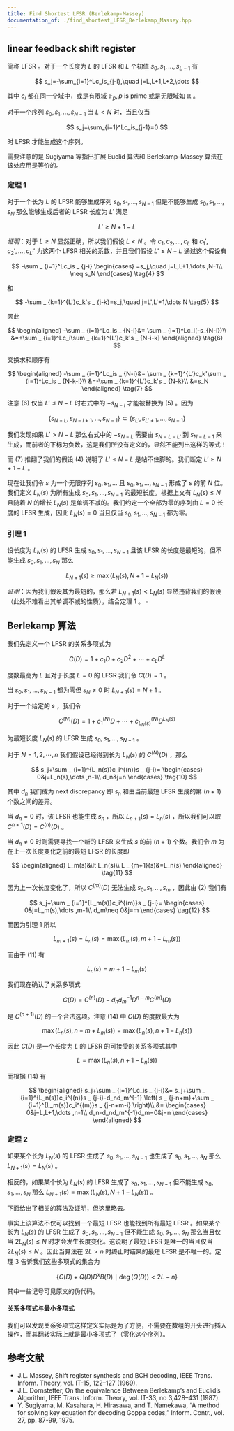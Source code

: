```yaml
---
title: Find Shortest LFSR (Berlekamp-Massey)
documentation_of: ./find_shortest_LFSR_Berlekamp_Massey.hpp
---
```


## linear feedback shift register

简称 LFSR 。对于一个长度为 $L$ 的 LFSR 和 $L$ 个初值 $s_0,s_1,\dots ,s_{L-1}$ 有

$$
s_j=-\sum_{i=1}^Lc_is_{j-i},\quad j=L,L+1,L+2,\dots
$$

其中 $c_i$ 都在同一个域中，或是有限域 $\mathbb{F} _ p,p\text{ is prime}$ 或是无限域如 $\mathbb{R}$ 。

对于一个序列 $s_0,s_1,\dots ,s_{N-1}$ 当 $L\lt N$ 时，当且仅当

$$
s_j+\sum_{i=1}^Lc_is_{j-1}=0
$$

时 LFSR 才能生成这个序列。

需要注意的是 Sugiyama 等指出扩展 Euclid 算法和 Berlekamp-Massey 算法在该处应用是等价的。

### 定理 1

对于一个长为 $L$ 的 LFSR 能够生成序列 $s_0,s_1,\dots ,s _ {N-1}$ 但是不能够生成 $s_0,s_1,\dots ,s_N$ 那么能够生成后者的 LFSR 长度为 $L'$ 满足

$$
L'\geq N+1-L\tag{3}
$$

*证明*：对于 $L\geq N$ 显然正确，所以我们假设 $L\lt N$ 。令 $c_1,c_2,\dots ,c_L$ 和 $c_1',c_2',\dots ,c _ {L'}'$ 为这两个 LFSR 相关的系数，并且我们假设 $L'\leq N-L$ 通过这个假设有

$$
-\sum _ {i=1}^Lc_is _ {j-i}
\begin{cases}
=s_j,\quad j=L,L+1,\dots ,N-1\\
\neq s_N
\end{cases}
\tag{4}
$$

和

$$
-\sum _ {k=1}^{L'}c_k's _ {j-k}=s_j,\quad j=L',L'+1,\dots N
\tag{5}
$$

因此

$$
\begin{aligned}
-\sum _ {i=1}^Lc_is _ {N-i}&=
\sum _ {i=1}^Lc_i(-s_{N-i})\\
&=+\sum _ {i=1}^Lc_i\sum _ {k=1}^{L'}c_k's _ {N-i-k}
\end{aligned}
\tag{6}
$$

交换求和顺序有

$$
\begin{aligned}
-\sum _ {i=1}^Lc_is _ {N-i}&=
\sum _ {k=1}^{L'}c_k'\sum _ {i=1}^Lc_is _ {N-k-i}\\
&=-\sum _ {k=1}^{L'}c_k's _ {N-k}\\
&=s_N
\end{aligned}
\tag{7}
$$

注意 $(6)$ 仅当 $L'\leq N-L$ 时右式中的 $-s _ {N-i}$ 才能被替换为 $(5)$ 。因为

$$
\lbrace s _ {N-L},s _ {N-l+1},\dots ,s _ {N-1}\rbrace \subset\lbrace s _ {L'},s _ {L'+1},\dots ,s _{N-1}\rbrace
$$

我们发现如果 $L'\gt N-L$ 那么右式中的 $-s _ {N-L}$ 需要由 $s _ {N-L-L'}$ 到 $s _ {N-L-1}$ 来生成，而前者的下标为负数，这是我们所没有定义的，显然不能列出这样的等式！

而 $(7)$ 推翻了我们的假设 $(4)$ 说明了 $L'\leq N-L$ 是站不住脚的。我们断定 $L'\geq N+1-L$ 。

现在让我们令 $s$ 为一个无限序列 $s_0,s_1,\dots$ 且 $s_0,s_1,\dots ,s _ {N-1}$ 形成了 $s$ 的前 $N$ 位。我们定义 $L_N(s)$ 为所有生成 $s_0,s_1,\dots ,s _ {N-1}$ 的最短长度。根据上文有 $L_N(s)\leq N$ 且随着 $N$ 的增长 $L_N(s)$ 是单调不减的。我们约定一个全部为零的序列由 $L=0$ 长度的 LFSR 生成，因此 $L_N(s)=0$ 当且仅当 $s_0,s_1,\dots ,s _ {N-1}$ 都为零。

### 引理 1

设长度为 $L_N(s)$ 的 LFSR 生成 $s_0,s_1,\dots ,s _ {N-1}$ 且该 LFSR 的长度是最短的，但不能生成 $s_0,s_1,\dots ,s_N$ 那么

$$
L_{N+1}(s)\geq \max(L_N(s),N+1-L_N(s))
$$

*证明*：因为我们假设其为最短的，那么若 $L _ {N+1}(s)\lt L_N(s)$ 显然违背我们的假设（此处不难看出其单调不减的性质），结合定理 1 。 $\square$

## Berlekamp 算法

我们先定义一个 LFSR 的关系多项式为

$$
C(D)=1+c_1D+c_2D^2+\cdots +c_LD^L
\tag{8}
$$

度数最高为 $L$ 且对于长度 $L=0$ 的 LFSR 我们令 $C(D)=1$ 。

当 $s_0,s_1,\dots ,s _ {N-1}$ 都为零但 $s_N\neq 0$ 时 $L _ {N+1}(s)=N+1$ 。

对于一个给定的 $s$ ，我们令

$$
C^{(N)}(D)=1+c_1^{(N)}D+\cdots +c _ {L_N(s)}^{(N)}D^{L_N(s)}
\tag{9}
$$

为最短长度 $L_N(s)$ 的 LFSR 生成 $s_0,s_1,\dots ,s _ {N-1}$ 。

对于 $N=1,2,\cdots ,n$ 我们假设已经得到长为 $L_N(s)$ 的 $C^{(N)}(D)$ ，那么

$$
s_j+\sum _ {i=1}^{L_n(s)}c_i^{(n)}s _ {j-i}=
\begin{cases}
0&j=L_n(s),\dots ,n-1\\
d_n&j=n
\end{cases}
\tag{10}
$$

其中 $d_n$ 我们成为 next discrepancy 即 $s_n$ 和由当前最短 LFSR 生成的第 $(n+1)$ 个数之间的差异。

当 $d_n=0$ 时，该 LFSR 也能生成 $s_n$ ，所以 $L _ {n+1}(s)=L_n(s)$ ，所以我们可以取 $C^{n+1}(D)=C^{(n)}(D)$ 。

当 $d_n\neq 0$ 时则需要寻找一个新的 LFSR 来生成 $s$ 的前 $(n+1)$ 个数。我们令 $m$ 为在上一次长度变化之前的最短 LFSR 的长度即

$$
\begin{aligned}
L_m(s)&\lt L_n(s)\\
L _ {m+1}(s)&=L_n(s)
\end{aligned}
\tag{11}
$$

因为上一次长度变化了，所以 $C^{(m)}(D)$ 无法生成 $s_0,s_1,\dots ,s_m$ ，因此由 $(2)$ 我们有

$$
s_j+\sum _ {i=1}^{L_m(s)}c_i^{(m)}s _ {j-i}=
\begin{cases}
0&j=L_m(s),\dots ,m-1\\
d_m\neq 0&j=m
\end{cases}
\tag{12}
$$

而因为引理 1 所以

$$
L _ {m+1}(s)=L_n(s)=\max(L_m(s),m+1-L_m(s))
$$

而由于 $(11)$ 有

$$
L_n(s)=m+1-L_m(s)
\tag{13}
$$

我们现在确认了关系多项式

$$
C(D)=C^{(n)}(D)-d_nd_m^{-1}D^{n-m}C^{(m)}(D)
\tag{14}
$$

是 $C^{(n+1)}(D)$ 的一个合法选项。注意 $(14)$ 中 $C(D)$ 的度数最大为

$$
\max(L_n(s),n-m+L_m(s))=\max(L_n(s),n+1-L_n(s))
$$

因此 $C(D)$ 是一个长度为 $L$ 的 LFSR 的可接受的关系多项式其中

$$
L=\max(L_n(s),n+1-L_n(s))
\tag{15}
$$

而根据 $(14)$ 有

$$
\begin{aligned}
s_j+\sum _ {i=1}^Lc_is _ {j-i}&=
s_j+\sum _ {i=1}^{L_n(s)}c_i^{(n)}s _ {j-i}-d_nd_m^{-1}
\left(
s _ {j-n+m}+\sum _ {i=1}^{L_m(s)}c_i^{(m)}s _ {j-n+m-i}
\right)\\
&=
\begin{cases}
0&j=L,L+1,\dots ,n-1\\
d_n-d_nd_m^{-1}d_m=0&j=n
\end{cases}
\end{aligned}
$$

### 定理 2

如果某个长为 $L_N(s)$ 的 LFSR 生成了 $s_0,s_1,\dots ,s_{N-1}$ 也生成了 $s_0,s_1,\dots ,s_N$ 那么 $L_{N+1}(s)=L_N(s)$ 。

相反的，如果某个长为 $L_N(s)$ 的 LFSR 生成了 $s_0,s_1,\dots ,s_{N-1}$ 但不能生成 $s_0,s_1,\dots ,s_N$ 那么 $L_{N+1}(s)=\max(L_N(s),N+1-L_N(s))$ 。

下面给出了相关的算法及证明，但这里略去。

事实上该算法不仅可以找到一个最短 LFSR 也能找到所有最短 LFSR 。如果某个长为 $L_N(s)$ 的 LFSR 生成了 $s_0,s_1,\dots ,s_{N-1}$ 但不能生成 $s_0,s_1,\dots ,s_N$ 那么当且仅当 $2L_N(s)\leq N$ 时才会发生长度变化。这说明了最短 LFSR 是唯一的当且仅当 $2L_N(s)\leq N$ 。因此当算法在 $2L\gt n$ 时终止时结果的最短 LFSR 是不唯一的。定理 3 告诉我们这些多项式的集合为

$$
\lbrace
C(D)+Q(D)D^xB(D)\mid \deg(Q(D))\lt 2L-n
\rbrace
$$

其中一些记号可见原文的伪代码。

#### 关系多项式与最小多项式

我们可以发现关系多项式这样定义实际是为了方便，不需要在数组的开头进行插入操作，而其翻转实际上就是最小多项式了（零化这个序列）。

## 参考文献

- J.L. Massey, Shift register synthesis and BCH decoding, IEEE Trans. Inform. Theory, vol. IT-15,
122–127 (1969).
- J.L. Dornstetter, On the equivalence Between Berlekamp’s and Euclid’s Algorithm, IEEE Trans.
Inform. Theory, vol. IT-33, no 3,428–431 (1987).
- Y. Sugiyama, M. Kasahara, H. Hirasawa, and T. Namekawa, “A method for solving key equation for decoding Goppa codes,” Inform. Contr., vol. 27, pp. 87-99, 1975.